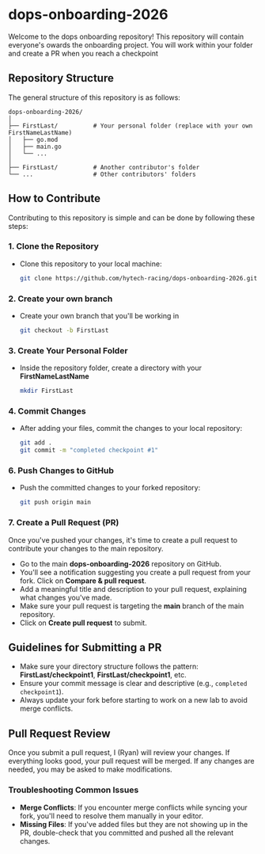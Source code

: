 # dops-onboarding-2026

Welcome to the dops onboarding repository! This repository will contain everyone's owards the onboarding project. You will work within your folder and create a PR when you reach a checkpoint

## Repository Structure

The general structure of this repository is as follows:

```
dops-onboarding-2026/
│
├── FirstLast/          # Your personal folder (replace with your own FirstNameLastName)
│   ├── go.mod
│   ├── main.go
│   └── ...
│
├── FirstLast/          # Another contributor's folder
└── ...                 # Other contributors' folders
```

## How to Contribute

Contributing to this repository is simple and can be done by following these steps:

### 1. Clone the Repository

- Clone this repository to your local machine:

  ```bash
  git clone https://github.com/hytech-racing/dops-onboarding-2026.git
  ```

### 2. Create your own branch

- Create your own branch that you'll be working in

  ```bash
  git checkout -b FirstLast
  ```

### 3. Create Your Personal Folder

- Inside the repository folder, create a directory with your **FirstNameLastName**

  ```bash
  mkdir FirstLast
  ```

### 4. Commit Changes

- After adding your files, commit the changes to your local repository:

  ```bash
  git add .
  git commit -m "completed checkpoint #1"
  ```

### 6. Push Changes to GitHub

- Push the committed changes to your forked repository:

  ```bash
  git push origin main
  ```

### 7. Create a Pull Request (PR)

Once you've pushed your changes, it's time to create a pull request to contribute your changes to the main repository.

- Go to the main **dops-onboarding-2026** repository on GitHub.
- You'll see a notification suggesting you create a pull request from your fork. Click on **Compare & pull request**.
- Add a meaningful title and description to your pull request, explaining what changes you've made.
- Make sure your pull request is targeting the **main** branch of the main repository.
- Click on **Create pull request** to submit.

## Guidelines for Submitting a PR

- Make sure your directory structure follows the pattern: **FirstLast/checkpoint1**, **FirstLast/checkpoint1**, etc.
- Ensure your commit message is clear and descriptive (e.g., `completed checkpoint1`).
- Always update your fork before starting to work on a new lab to avoid merge conflicts.

## Pull Request Review

Once you submit a pull request, I (Ryan) will review your changes. If everything looks good, your pull request will be merged. If any changes are needed, you may be asked to make modifications.

### Troubleshooting Common Issues

- **Merge Conflicts**: If you encounter merge conflicts while syncing your fork, you'll need to resolve them manually in your editor.
- **Missing Files**: If you've added files but they are not showing up in the PR, double-check that you committed and pushed all the relevant changes.
